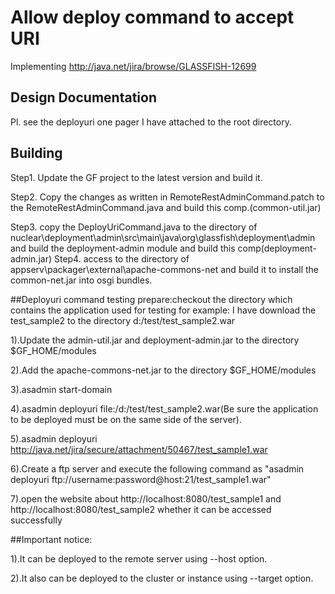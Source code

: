Allow deploy command to accept URI
=====================

Implementing http://java.net/jira/browse/GLASSFISH-12699

## Design Documentation 
Pl. see the deployuri one pager I have attached to the root directory.

## Building
Step1. Update the GF project to the latest version and build it.

Step2. Copy the changes as written in RemoteRestAdminCommand.patch to the RemoteRestAdminCommand.java and build this comp.(common-util.jar)

Step3. copy the DeployUriCommand.java to the directory of nuclear\deployment\admin\src\main\java\org\glassfish\deployment\admin and build the deployment-admin module
and build this comp(deployment-admin.jar)
Step4. access to the directory of appserv\packager\external\apache-commons-net and build it to install the common-net.jar into osgi bundles. 

##Deployuri command testing
prepare:checkout the directory which contains the application used for testing
for example: I have download the test_sample2 to the directory d:/test/test_sample2.war

1).Update the admin-util.jar and deployment-admin.jar to the directory $GF_HOME/modules

2).Add the apache-commons-net.jar to the directory $GF_HOME/modules

3).asadmin start-domain

4).asadmin deployuri file:/d:/test/test_sample2.war(Be sure the application to be deployed must be on the same side of the server).

5).asadmin deployuri http://java.net/jira/secure/attachment/50467/test_sample1.war

6).Create a ftp server and execute the following command as "asadmin deployuri  ftp://username:password@host:21/test_sample1.war"

7).open the website about http://localhost:8080/test_sample1 and http://localhost:8080/test_sample2 whether it can be accessed successfully

##Important notice:

1).It can be deployed to the remote server using --host option.

2).It also can be deployed to the cluster or instance using --target option.
